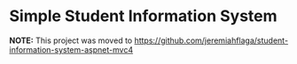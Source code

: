 # Simple Student Information System

**NOTE:** This project was moved to https://github.com/jeremiahflaga/student-information-system-aspnet-mvc4
